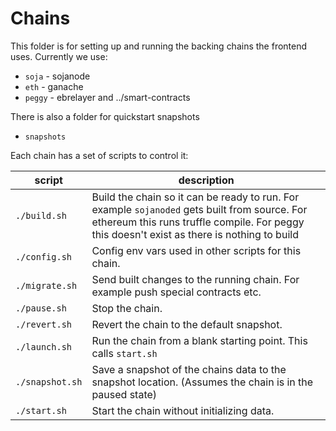 # Chains

This folder is for setting up and running the backing chains the frontend uses. Currently we use:

- `soja` - sojanode
- `eth` - ganache
- `peggy` - ebrelayer and ../smart-contracts

There is also a folder for quickstart snapshots

- `snapshots`

Each chain has a set of scripts to control it:

| script          | description                                                                                                                                                                                 |
| --------------- | ------------------------------------------------------------------------------------------------------------------------------------------------------------------------------------------- |
| `./build.sh`    | Build the chain so it can be ready to run. For example `sojanoded` gets built from source. For ethereum this runs truffle compile. For peggy this doesn't exist as there is nothing to build |
| `./config.sh`   | Config env vars used in other scripts for this chain.                                                                                                                                       |
| `./migrate.sh`  | Send built changes to the running chain. For example push special contracts etc.                                                                                                            |
| `./pause.sh`    | Stop the chain.                                                                                                                                                                             |
| `./revert.sh`   | Revert the chain to the default snapshot.                                                                                                                                                   |
| `./launch.sh`   | Run the chain from a blank starting point. This calls `start.sh`                                                                                                                            |
| `./snapshot.sh` | Save a snapshot of the chains data to the snapshot location. (Assumes the chain is in the paused state)                                                                                     |
| `./start.sh`    | Start the chain without initializing data.                                                                                                                                                  |
